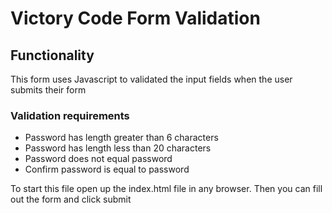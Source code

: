 # Victory Code Form Validation

## Functionality

This form uses Javascript to validated the input fields when the user submits their form


### Validation requirements

- Password has length greater than 6 characters
- Password has length less than 20 characters
- Password does not equal password
- Confirm password is equal to password

To start this file open up the index.html file in any browser. Then you can fill out the form and click submit
